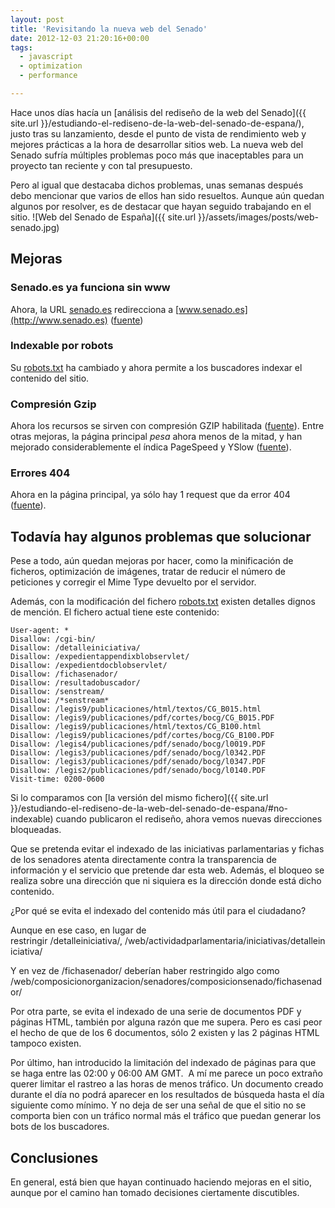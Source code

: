 ```yaml
---
layout: post
title: 'Revisitando la nueva web del Senado'
date: 2012-12-03 21:20:16+00:00
tags:
  - javascript
  - optimization
  - performance

---
```


Hace unos días hacía un [análisis del rediseño de la web del Senado]({{ site.url }}/estudiando-el-rediseno-de-la-web-del-senado-de-espana/), justo tras su lanzamiento, desde el punto de vista de rendimiento web y mejores prácticas a la hora de desarrollar sitios web. La nueva web del Senado sufría múltiples problemas poco más que inaceptables para un proyecto tan reciente y con tal presupuesto.

Pero al igual que destacaba dichos problemas, unas semanas después debo mencionar que varios de ellos han sido resueltos. Aunque aún quedan algunos por resolver, es de destacar que hayan seguido trabajando en el sitio.
![Web del Senado de España]({{ site.url }}/assets/images/posts/web-senado.jpg)

## Mejoras
### Senado.es ya funciona sin www
Ahora, la URL [senado.es](http://senado.es) redirecciona a [www.senado.es](http://www.senado.es) ([fuente](http://www.webpagetest.org/result/121203_ZZ_4QD/1/details/))

### Indexable por robots
Su [robots.txt](http://www.senado.es/robots.txt) ha cambiado y ahora permite a los buscadores indexar el contenido del sitio.

### Compresi&#243;n Gzip
Ahora los recursos se sirven con compresión GZIP habilitada ([fuente](http://gtmetrix.com/compare/BN8ZgvCB/3gwi5Qp4)). Entre otras mejoras, la página principal _pesa_ ahora menos de la mitad, y han mejorado considerablemente el índica PageSpeed y YSlow ([fuente](http://gtmetrix.com/reports/www.senado.es/eS68ECWL)).

### Errores 404
Ahora en la página principal, ya sólo hay 1 request que da error 404 ([fuente](http://www.webpagetest.org/result/121203_ZZ_4QD/1/details/)).

## Todav&#237;a hay algunos problemas que solucionar
Pese a todo, aún quedan mejoras por hacer, como la minificación de ficheros, optimización de imágenes, tratar de reducir el número de peticiones y corregir el Mime Type devuelto por el servidor.

Además, con la modificación del fichero [robots.txt](http://www.senado.es/robots.txt) existen detalles dignos de mención. El fichero actual tiene este contenido:

```
User-agent: *
Disallow: /cgi-bin/
Disallow: /detalleiniciativa/
Disallow: /expedientappendixblobservlet/
Disallow: /expedientdocblobservlet/
Disallow: /fichasenador/
Disallow: /resultadobuscador/
Disallow: /senstream/
Disallow: /*senstream*
Disallow: /legis9/publicaciones/html/textos/CG_B015.html
Disallow: /legis9/publicaciones/pdf/cortes/bocg/CG_B015.PDF
Disallow: /legis9/publicaciones/html/textos/CG_B100.html
Disallow: /legis9/publicaciones/pdf/cortes/bocg/CG_B100.PDF
Disallow: /legis4/publicaciones/pdf/senado/bocg/l0019.PDF
Disallow: /legis3/publicaciones/pdf/senado/bocg/l0342.PDF
Disallow: /legis3/publicaciones/pdf/senado/bocg/l0347.PDF
Disallow: /legis2/publicaciones/pdf/senado/bocg/l0140.PDF
Visit-time: 0200-0600
```

Si lo comparamos con [la versión del mismo fichero]({{ site.url }}/estudiando-el-rediseno-de-la-web-del-senado-de-espana/#no-indexable) cuando publicaron el rediseño, ahora vemos nuevas direcciones bloqueadas.

Que se pretenda evitar el indexado de las iniciativas parlamentarias y fichas de los senadores atenta directamente contra la transparencia de información y el servicio que pretende dar esta web. Además, el bloqueo se realiza sobre una dirección que ni siquiera es la dirección donde está dicho contenido.

¿Por qué se evita el indexado del contenido más útil para el ciudadano?

Aunque en ese caso, en lugar de restringir /detalleiniciativa/, /web/actividadparlamentaria/iniciativas/detalleiniciativa/

Y en vez de /fichasenador/ deberían haber restringido algo como /web/composicionorganizacion/senadores/composicionsenado/fichasenador/

Por otra parte, se evita el indexado de una serie de documentos PDF y páginas HTML, también por alguna razón que me supera. Pero es casi peor el hecho de que de los 6 documentos, sólo 2 existen y las 2 páginas HTML tampoco existen.

Por último, han introducido la limitación del indexado de páginas para que se haga entre las 02:00 y 06:00 AM GMT.  A mí me parece un poco extraño querer limitar el rastreo a las horas de menos tráfico. Un documento creado durante el día no podrá aparecer en los resultados de búsqueda hasta el día siguiente como mínimo. Y no deja de ser una señal de que el sitio no se comporta bien con un tráfico normal más el tráfico que puedan generar los bots de los buscadores.

## Conclusiones
En general, está bien que hayan continuado haciendo mejoras en el sitio, aunque por el camino han tomado decisiones ciertamente discutibles.
